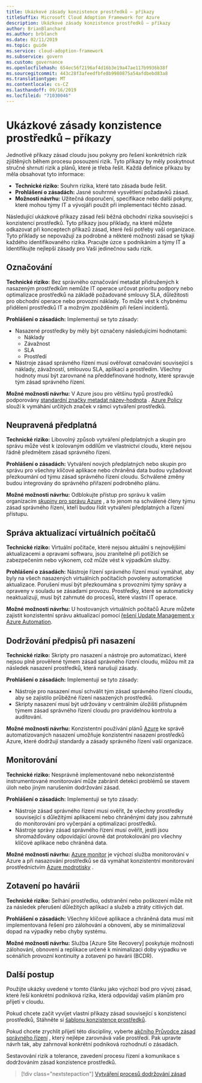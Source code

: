 ```yaml
---
title: Ukázkové zásady konzistence prostředků – příkazy
titleSuffix: Microsoft Cloud Adoption Framework for Azure
description: Ukázkové zásady konzistence prostředků – příkazy
author: BrianBlanchard
ms.author: brblanch
ms.date: 02/11/2019
ms.topic: guide
ms.service: cloud-adoption-framework
ms.subservice: govern
ms.custom: governance
ms.openlocfilehash: 654ec56f2196af4d16b3e19a47ae117b9936b38f
ms.sourcegitcommit: 443c28f3afeedfbfe8b9980875a54afdbebd83a8
ms.translationtype: MT
ms.contentlocale: cs-CZ
ms.lasthandoff: 09/16/2019
ms.locfileid: "71030046"
---
```

# <a name="resource-consistency-sample-policy-statements"></a>Ukázkové zásady konzistence prostředků – příkazy

Jednotlivé příkazy zásad cloudu jsou pokyny pro řešení konkrétních rizik zjištěných během procesu posouzení rizik. Tyto příkazy by měly poskytnout stručné shrnutí rizik a plánů, které je třeba řešit. Každá definice příkazu by měla obsahovat tyto informace:

- **Technické riziko:** Souhrn rizika, které tato zásada bude řešit.
- **Prohlášení o zásadách:** Jasné souhrnné vysvětlení požadavků zásad.
- **Možnosti návrhu:** Užitečná doporučení, specifikace nebo další pokyny, které mohou týmy IT a vývojáři použít při implementaci těchto zásad.

Následující ukázkové příkazy zásad řeší běžná obchodní rizika související s konzistencí prostředků. Tyto příkazy jsou příklady, na které můžete odkazovat při konceptech příkazů zásad, které řeší potřeby vaší organizace. Tyto příklady se nepovažují za podrobné a některé možnosti zásad se týkají každého identifikovaného rizika. Pracujte úzce s podnikáním a týmy IT a Identifikujte nejlepší zásady pro Vaši jedinečnou sadu rizik.

## <a name="tagging"></a>Označování

**Technické riziko:** Bez správného označování metadat přidružených k nasazeným prostředkům nemůže IT operace určovat prioritu podpory nebo optimalizace prostředků na základě požadované smlouvy SLA, důležitosti pro obchodní operace nebo provozní náklady. To může vést k chybnému přidělení prostředků IT a možným zpožděním při řešení incidentů.

**Prohlášení o zásadách:** Implementují se tyto zásady:

- Nasazené prostředky by měly být označeny následujícími hodnotami:
  - Náklady
  - Závažnost
  - SLA
  - Prostředí
- Nástroje zásad správného řízení musí ověřovat označování související s náklady, závažností, smlouvou SLA, aplikací a prostředím. Všechny hodnoty musí být zarovnané na předdefinované hodnoty, které spravuje tým zásad správného řízení.

**Možné možnosti návrhu:** V Azure jsou pro většinu typů prostředků podporovány [standardní značky metadat název-hodnota](https://docs.microsoft.com/azure/azure-resource-manager/resource-group-using-tags) . [Azure Policy](https://docs.microsoft.com/azure/governance/policy/overview) slouží k vymáhání určitých značek v rámci vytváření prostředků.

## <a name="ungoverned-subscriptions"></a>Neupravená předplatná

**Technické riziko:** Libovolný způsob vytváření předplatných a skupin pro správu může vést k izolovaným oddílům ve vlastnictví cloudu, které nejsou řádně předmětem zásad správného řízení.

**Prohlášení o zásadách:** Vytváření nových předplatných nebo skupin pro správu pro všechny klíčové aplikace nebo chráněná data budou vyžadovat přezkoumání od týmu zásad správného řízení cloudu. Schválené změny budou integrovány do správného přiřazení podrobného plánu.

**Možné možnosti návrhu:** Odblokujte přístup pro správu k vašim organizacím [skupiny pro správu Azure](https://docs.microsoft.com/azure/governance/management-groups) , a to jenom na schválené členy týmu zásad správného řízení, kteří budou řídit vytváření předplatných a řízení přístupu.

## <a name="manage-updates-to-virtual-machines"></a>Správa aktualizací virtuálních počítačů

**Technické riziko:** Virtuální počítače, které nejsou aktuální s nejnovějšími aktualizacemi a opravami softwaru, jsou zranitelné při potížích se zabezpečením nebo výkonem, což může vést k výpadkům služby.

**Prohlášení o zásadách:** Nástroje řízení správného řízení musí vymáhat, aby byly na všech nasazených virtuálních počítačích povoleny automatické aktualizace. Porušení musí být přezkoumána s provozními týmy správy a opraveny v souladu se zásadami provozu. Prostředky, které se automaticky neaktualizují, musí být zahrnuté do procesů, které vlastní IT operace.

**Možné možnosti návrhu:** U hostovaných virtuálních počítačů Azure můžete zajistit konzistentní správu aktualizací pomocí [řešení Update Management v Azure Automation](https://docs.microsoft.com/azure/automation/automation-update-management).

## <a name="deployment-compliance"></a>Dodržování předpisů při nasazení

**Technické riziko:** Skripty pro nasazení a nástroje pro automatizaci, které nejsou plně prověřené týmem zásad správného řízení cloudu, můžou mít za následek nasazení prostředků, která narušují zásady.

**Prohlášení o zásadách:** Implementují se tyto zásady:

- Nástroje pro nasazení musí schválit tým zásad správného řízení cloudu, aby se zajistilo průběžné řízení nasazených prostředků.
- Skripty nasazení musí být udržovány v centrálním úložišti přístupném týmem zásad správného řízení cloudu pro pravidelnou kontrolu a auditování.

**Možné možnosti návrhu:** Konzistentní používání plánů [Azure](https://docs.microsoft.com/azure/governance/blueprints) ke správě automatizovaných nasazení umožňuje konzistentní nasazení prostředků Azure, které dodržují standardy a zásady správného řízení vaší organizace.

## <a name="monitoring"></a>Monitorování

**Technické riziko:** Nesprávně implementované nebo nekonzistentně instrumentované monitorování může zabránit detekci problémů se stavem úloh nebo jiným narušením dodržování zásad.

**Prohlášení o zásadách:** Implementují se tyto zásady:

- Nástroje zásad správného řízení musí ověřit, že všechny prostředky související s důležitými aplikacemi nebo chráněnými daty jsou zahrnuté do monitorování pro vyčerpání a optimalizaci prostředků.
- Nástroje správy zásad správného řízení musí ověřit, jestli jsou shromažďovány odpovídající úrovně dat protokolování pro všechny klíčové aplikace nebo chráněná data.

**Možné možnosti návrhu:** [Azure monitor](https://docs.microsoft.com/azure/azure-monitor/overview) je výchozí služba monitorování v Azure a při nasazování prostředků se dá vymáhat konzistentní monitorování prostřednictvím [Azure modrotisky](https://docs.microsoft.com/azure/governance/blueprints) .

## <a name="disaster-recovery"></a>Zotavení po havárii

**Technické riziko:** Selhání prostředku, odstranění nebo poškození může mít za následek přerušení důležitých aplikací a služeb a ztráty citlivých dat.

**Prohlášení o zásadách:** Všechny klíčové aplikace a chráněná data musí mít implementovaná řešení pro zálohování a obnovení, aby se minimalizoval dopad na výpadky nebo chyby systému.

**Možné možnosti návrhu:** Služba [Azure Site Recovery] poskytuje možnosti zálohování, obnovení a replikace určené k minimalizaci doby výpadku ve scénářích provozní kontinuity a zotavení po havárii (BCDR).

## <a name="next-steps"></a>Další postup

Použijte ukázky uvedené v tomto článku jako výchozí bod pro vývoj zásad, které řeší konkrétní podniková rizika, která odpovídají vašim plánům pro přijetí v cloudu.

Pokud chcete začít vyvíjet vlastní příkazy zásad související s konzistencí prostředků, Stáhněte si [šablonu konzistence prostředků](./template.md).

Pokud chcete zrychlit přijetí této disciplíny, vyberte [akčního Průvodce zásad správného řízení](../guides/index.md) , který nejlépe zarovnává vaše prostředí. Pak upravte návrh tak, aby zahrnoval konkrétní podniková rozhodnutí o zásadách.

Sestavování rizik a tolerance, zavedení procesu řízení a komunikace s dodržováním zásad konzistence prostředků.

> [!div class="nextstepaction"]
> [Vytváření procesů dodržování zásad](./compliance-processes.md)
